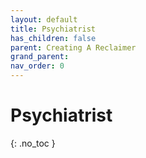 ```yaml
---
layout: default
title: Psychiatrist
has_children: false
parent: Creating A Reclaimer
grand_parent: 
nav_order: 0
---
```

# Psychiatrist
{: .no_toc }